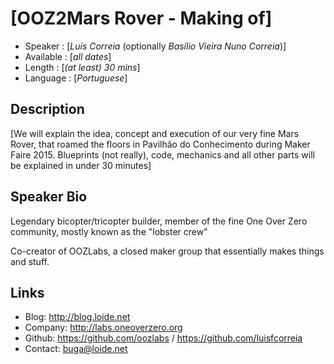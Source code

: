 [OOZ2Mars Rover - Making of]
========================

* Speaker   : [*Luís Correia* (optionally *Basílio Vieira* *Nuno Correia*)]
* Available : [*all dates*] 
* Length    : [*(at least) 30 mins*]
* Language  : [*Portuguese*]

Description
-----------

[We will explain the idea, concept and execution of our very fine Mars Rover, that roamed the floors in Pavilhão do Conhecimento during Maker Faire 2015. Blueprints (not really), code, mechanics and all other parts will be explained in under 30 minutes]


Speaker Bio
-----------
Legendary bicopter/tricopter builder, member of the fine One Over Zero community, mostly known as the "lobster crew"

Co-creator of OOZLabs, a closed maker group that essentially makes things and stuff.



Links
-----

* Blog: http://blog.loide.net
* Company: http://labs.oneoverzero.org
* Github: https://github.com/oozlabs / https://github.com/luisfcorreia
* Contact: buga@loide.net